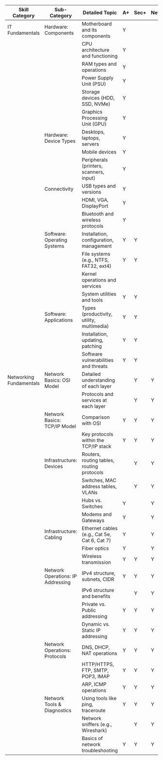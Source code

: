 | Skill Category | Sub-Category | Detailed Topic | A+ | Sec+ | Net+ |
| --- | --- | --- | --- | --- | --- |
| IT Fundamentals | Hardware: Components | Motherboard and its components | Y |  |  |
|  |  | CPU architecture and functioning | Y |  |  |
|  |  | RAM types and operations | Y |  |  |
|  |  | Power Supply Unit (PSU) | Y |  |  |
|  |  | Storage devices (HDD, SSD, NVMe) | Y |  |  |
|  |  | Graphics Processing Unit (GPU) | Y |  |  |
|  | Hardware: Device Types | Desktops, laptops, servers | Y |  |  |
|  |  | Mobile devices | Y |  |  |
|  |  | Peripherals (printers, scanners, input) | Y |  |  |
|  | Connectivity | USB types and versions | Y |  |  |
|  |  | HDMI, VGA, DisplayPort | Y |  |  |
|  |  | Bluetooth and wireless protocols | Y |  |  |
|  | Software: Operating Systems | Installation, configuration, management | Y | Y |  |
|  |  | File systems (e.g., NTFS, FAT32, ext4) | Y | Y |  |
|  |  | Kernel operations and services |  |  |  |
|  |  | System utilities and tools | Y | Y |  |
|  | Software: Applications | Types (productivity, utility, multimedia) | Y | Y |  |
|  |  | Installation, updating, patching | Y | Y |  |
|  |  | Software vulnerabilities and threats | Y | Y |  |
| Networking Fundamentals | Network Basics: OSI Model | Detailed understanding of each layer |  | Y | Y |
|  |  | Protocols and services at each layer |  | Y | Y |
|  | Network Basics: TCP/IP Model | Comparison with OSI | Y | Y | Y |
|  |  | Key protocols within the TCP/IP stack | Y | Y | Y |
|  | Infrastructure: Devices | Routers, routing tables, routing protocols |  | Y | Y |
|  |  | Switches, MAC address tables, VLANs |  | Y | Y |
|  |  | Hubs vs. Switches | Y |  | Y |
|  |  | Modems and Gateways | Y |  | Y |
|  | Infrastructure: Cabling | Ethernet cables (e.g., Cat 5e, Cat 6, Cat 7) | Y |  | Y |
|  |  | Fiber optics | Y |  | Y |
|  |  | Wireless transmission | Y | Y | Y |
|  | Network Operations: IP Addressing | IPv4 structure, subnets, CIDR | Y | Y | Y |
|  |  | IPv6 structure and benefits |  | Y | Y |
|  |  | Private vs. Public addressing | Y | Y | Y |
|  |  | Dynamic vs. Static IP addressing | Y | Y | Y |
|  | Network Operations: Protocols | DNS, DHCP, NAT operations | Y | Y | Y |
|  |  | HTTP/HTTPS, FTP, SMTP, POP3, IMAP | Y | Y | Y |
|  |  | ARP, ICMP operations | Y | Y | Y |
|  | Network Tools & Diagnostics | Using tools like ping, traceroute | Y | Y | Y |
|  |  | Network sniffers (e.g., Wireshark) |  | Y | Y |
|  |  | Basics of network troubleshooting | Y | Y | Y |
